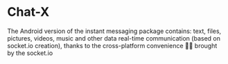 # Chat-X
The Android version of the instant messaging package contains: text, files, pictures, videos, music and other data real-time communication (based on socket.io creation), thanks to the cross-platform convenience 🍺🍺 brought by the socket.io
